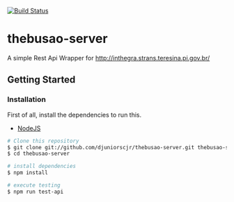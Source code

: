 [![Build Status](https://travis-ci.org/djuniorscjr/thebusao-server.svg?branch=master)](https://travis-ci.org/djuniorscjr/thebusao-server)

# thebusao-server
A simple Rest Api Wrapper for http://inthegra.strans.teresina.pi.gov.br/

## Getting Started

### Installation

First of all, install the dependencies to run this.

- [NodeJS](http://nodejs.org/)


```sh
# Clone this repository
$ git clone git://github.com/djuniorscjr/thebusao-server.git thebusao-server
$ cd thebusao-server

# install dependencies
$ npm install

# execute testing
$ npm run test-api
```

